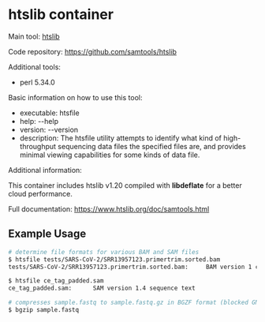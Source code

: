 # htslib container

Main tool: [htslib](https://www.htslib.org/)

Code repository: https://github.com/samtools/htslib

Additional tools:

* perl 5.34.0

Basic information on how to use this tool:
- executable: htsfile
- help: --help
- version: --version
- description: The htsfile utility attempts to identify what kind of high-throughput sequencing data files the specified files are, and provides minimal viewing capabilities for some kinds of data file.

Additional information:

This container includes htslib v1.20 compiled with **libdeflate** for a better cloud performance.

Full documentation: https://www.htslib.org/doc/samtools.html

## Example Usage

```bash
# determine file formats for various BAM and SAM files
$ htsfile tests/SARS-CoV-2/SRR13957123.primertrim.sorted.bam 
tests/SARS-CoV-2/SRR13957123.primertrim.sorted.bam:     BAM version 1 compressed sequence data

$ htsfile ce_tag_padded.sam
ce_tag_padded.sam:      SAM version 1.4 sequence text

# compresses sample.fastq to sample.fastq.gz in BGZF format (blocked GNU Zip Format)
$ bgzip sample.fastq
```
